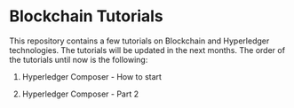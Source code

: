 # Blockchain Tutorials 

This repository contains a few tutorials on Blockchain and Hyperledger technologies. The tutorials will be updated in the next months. The order of the tutorials until now is the following: 

1. Hyperledger Composer - How to start 

2. Hyperledger Composer - Part 2 
